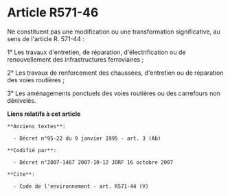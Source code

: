 # Article R571-46

Ne constituent pas une modification ou une transformation significative, au sens de l'article R. 571-44 : 

1° Les travaux d'entretien, de réparation, d'électrification ou de renouvellement des infrastructures ferroviaires ; 

2° Les travaux de renforcement des chaussées, d'entretien ou de réparation des voies routières ; 

3° Les aménagements ponctuels des voies routières ou des carrefours non dénivelés.

**Liens relatifs à cet article**

	**Anciens textes**:

	  - Décret n°95-22 du 9 janvier 1995 - art. 3 (Ab)

	**Codifié par**:

	  - Décret n°2007-1467 2007-10-12 JORF 16 octobre 2007

	**Cite**:

	  - Code de l'environnement - art. R571-44 (V)
